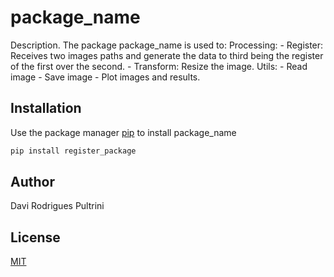 # package_name

Description. 
The package package_name is used to:
	Processing:
		- Register: Receives two images paths and generate the data to third being the register of the first over the second.
		- Transform: Resize the image.
	Utils:
		- Read image
		- Save image
		- Plot images and results.

## Installation

Use the package manager [pip](https://pip.pypa.io/en/stable/) to install package_name

```bash
pip install register_package
```

## Author
Davi Rodrigues Pultrini

## License
[MIT](https://choosealicense.com/licenses/mit/)